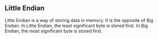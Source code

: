 ## Little Endian
Little Endian is a way of storing data in memory. It is the opposite of Big Endian. In Little Endian, the least significant byte is stored first. In Big Endian, the most significant byte is stored first.

